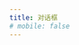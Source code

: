 ```yaml
---
title: 对话框
# mobile: false
---
```


<code src="../demo/Modal.jsx" ></code>

<API src="../src/Modal.tsx"></API>
